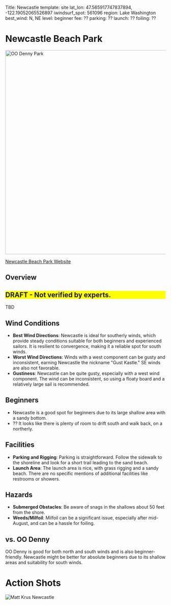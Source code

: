 Title: Newcastle
template: site
lat_lon: 47.565917747837894, -122.19052065526897
iwindsurf_spot: 561096
region: Lake Washington
best_wind: N, NE
level: beginner
fee: ??
parking: ??
launch: ??
foiling: ??

# Newcastle Beach Park

<img alt="OO Denny Park" src="/images/newcastle.png" style="height: 640px;">

[Newcastle Beach Park Website](https://bellevuewa.gov/city-government/departments/parks/parks-and-trails/parks/newcastle-beach-park)

## Overview

<h2 style="background-color: #FFFF00;">DRAFT - Not verified by experts. </h2>
TBD

## Wind Conditions

-   **Best Wind Directions**: Newcastle is ideal for southerly winds, which provide steady conditions suitable for both beginners and experienced sailors. It is resilient to convergence, making it a reliable spot for south winds.
-   **Worst Wind Directions**: Winds with a west component can be gusty and inconsistent, earning Newcastle the nickname "Gust Kastle." SE winds are also not favorable.
-   **Gustiness**: Newcastle can be quite gusty, especially with a west wind component. The wind can be inconsistent, so using a floaty board and a relatively large sail is recommended.

## Beginners

-   Newcastle is  a good spot for beginners due to its large shallow area with a sandy bottom.
-   ?? It looks like there is plenty of room to drift south and walk back, on a northerly.

## Facilities

-   **Parking and Rigging**: Parking is straightforward.  Follow the sidewalk to the shoreline and look for a short trail leading to the sand beach.
-   **Launch Area**: The launch area is nice, with grass rigging and a sandy beach. There are no specific mentions of additional facilities like restrooms or showers.

## Hazards

-   **Submerged Obstacles**: Be aware of snags in the shallows about 50 feet from the shore.
-   **Weeds/Milfoil**: Milfoil can be a significant issue, especially after mid-August, and can be a hassle for foiling.

## vs. OO Denny

OO Denny is good for both north and south winds and is also beginner-friendly. Newcastle might be better for absolute beginners due to its shallow areas and suitability for south winds.

# Action Shots

![Matt Krus Newcastle](/images/action/newcastle_action_matt_krus.jpeg)
